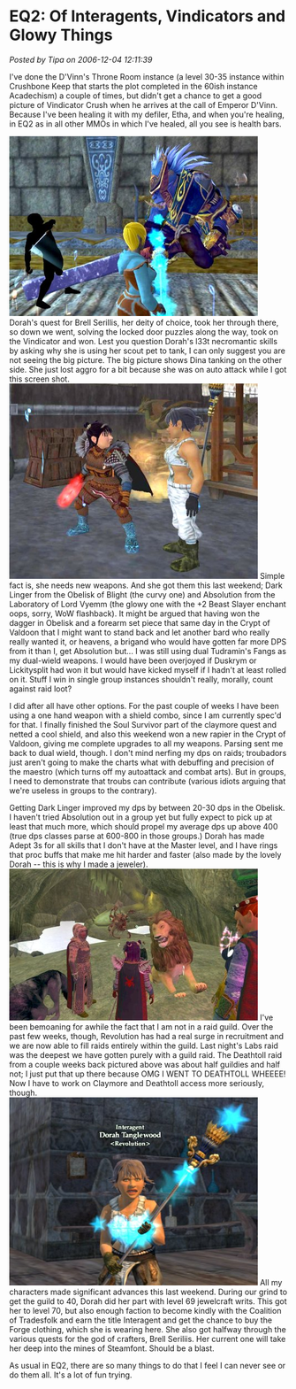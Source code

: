 # EQ2: Of Interagents, Vindicators and Glowy Things

*Posted by Tipa on 2006-12-04 12:11:39*

I've done the D'Vinn's Throne Room instance (a level 30-35 instance within Crushbone Keep that starts the plot completed in the 60ish instance Acadechism) a couple of times, but didn't get a chance to get a good picture of Vindicator Crush when he arrives at the call of Emperor D'Vinn. Because I've been healing it with my defiler, Etha, and when you're healing, in EQ2 as in all other MMOs in which I've healed, all you see is health bars.


![crush.jpg](../uploads/2006/12/crush.jpg)
Dorah's quest for Brell Serillis, her deity of choice, took her through there, so down we went, solving the locked door puzzles along the way, took on the Vindicator and won. Lest you question Dorah's l33t necromantic skills by asking why she is using her scout pet to tank, I can only suggest you are not seeing the big picture. The big picture shows Dina tanking on the other side. She just lost aggro for a bit because she was on auto attack while I got this screen shot.
![newdaggers.jpg](../uploads/2006/12/newdaggers.jpg)
Simple fact is, she needs new weapons. And she got them this last weekend; Dark Linger from the Obelisk of Blight (the curvy one) and Absolution from the Laboratory of Lord Vyemm (the glowy one with the +2 Beast Slayer enchant oops, sorry, WoW flashback). It might be argued that having won the dagger in Obelisk and a forearm set piece that same day in the Crypt of Valdoon that I might want to stand back and let another bard who really really wanted it, or heavens, a brigand who would have gotten far more DPS from it than I, get Absolution but... I was still using dual Tudramin's Fangs as my dual-wield weapons. I would have been overjoyed if Duskrym or Lickitysplit had won it but would have kicked myself if I hadn't at least rolled on it. Stuff I win in single group instances shouldn't really, morally, count against raid loot?

I did after all have other options. For the past couple of weeks I have been using a one hand weapon with a shield combo, since I am currently spec'd for that. I finally finished the Soul Survivor part of the claymore quest and netted a cool shield, and also this weekend won a new rapier in the Crypt of Valdoon, giving me complete upgrades to all my weapons. Parsing sent me back to dual wield, though. I don't mind nerfing my dps on raids; troubadors just aren't going to make the charts what with debuffing and precision of the maestro (which turns off my autoattack and combat arts). But in groups, I need to demonstrate that troubs can contribute (various idiots arguing that we're useless in groups to the contrary).

Getting Dark Linger improved my dps by between 20-30 dps in the Obelisk. I haven't tried Absolution out in a group yet but fully expect to pick up at least that much more, which should propel my average dps up above 400 (true dps classes parse at 600-800 in those groups.) Dorah has made Adept 3s for all skills that I don't have at the Master level, and I have rings that proc buffs that make me hit harder and faster (also made by the lovely Dorah -- this is why I made a jeweler).
![deathtoll.jpg](../uploads/2006/12/deathtoll.jpg)
I've been bemoaning for awhile the fact that I am not in a raid guild. Over the past few weeks, though, Revolution has had a real surge in recruitment and we are now able to fill raids entirely within the guild. Last night's Labs raid was the deepest we have gotten purely with a guild raid. The Deathtoll raid from a couple weeks back pictured above was about half guildies and half not; I just put that up there because OMG I WENT TO DEATHTOLL WHEEEE! Now I have to work on Claymore and Deathtoll access more seriously, though.
![interagentdorah.jpg](../uploads/2006/12/interagentdorah.jpg)
All my characters made significant advances this last weekend. During our grind to get the guild to 40, Dorah did her part with level 69 jewelcraft writs. This got her to level 70, but also enough faction to become kindly with the Coalition of Tradesfolk and earn the title Interagent and get the chance to buy the Forge clothing, which she is wearing here. She also got halfway through the various quests for the god of crafters, Brell Seriliis. Her current one will take her deep into the mines of Steamfont. Should be a blast.

As usual in EQ2, there are so many things to do that I feel I can never see or do them all. It's a lot of fun trying.
